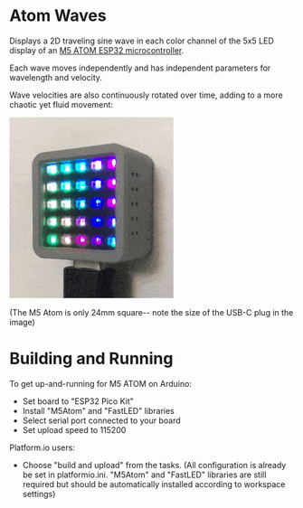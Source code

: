 # Atom Waves

Displays a 2D traveling sine wave in each color channel of the 5x5 LED display of an [M5 ATOM ESP32 microcontroller](https://m5stack.com/collections/m5-atom).

Each wave moves independently and has independent parameters for wavelength and velocity.

Wave velocities are also continuously rotated over time, adding to a more chaotic yet fluid movement:

![Waves Animation](docs/m5-atom-waves-anim.gif)

(The M5 Atom is only 24mm square-- note the size of the USB-C plug in the image)

# Building and Running

To get up-and-running for M5 ATOM on Arduino:
- Set board to "ESP32 Pico Kit"
- Install "M5Atom" and "FastLED" libraries
- Select serial port connected to your board
- Set upload speed to 115200

Platform.io users:
- Choose "build and upload" from the tasks.
(All configuration is already be set in platformio.ini.  "M5Atom" and "FastLED" libraries are still required but should be automatically installed according to workspace settings)

